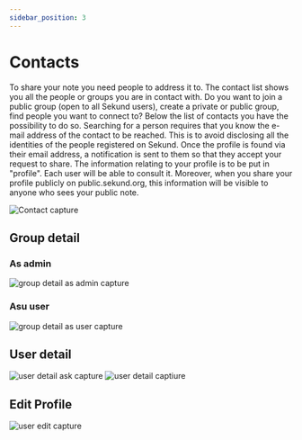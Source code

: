 ```yaml
---
sidebar_position: 3
---
```


# Contacts

To share your note you need people to address it to.
The contact list shows you all the people or groups you are in contact with. Do you want to join a public group (open to all Sekund users), create a private or public group, find people you want to connect to? Below the list of contacts you have the possibility to do so.
Searching for a person requires that you know the e-mail address of the contact to be reached. This is to avoid disclosing all the identities of the people registered on Sekund. Once the profile is found via their email address, a notification is sent to them so that they accept your request to share.
The information relating to your profile is to be put in "profile". Each user will be able to consult it. Moreover, when you share your profile publicly on public.sekund.org, this information will be visible to anyone who sees your public note.

![Contact capture](/img/contact-capture.svg)

## Group detail

### As admin

![group detail as admin capture](/img/group-detail-as-admin-capture.svg)

### Asu user

![group detail as user capture](/img/group-detail-as-user-capture.svg)

## User detail

![user detail ask capture](/img/user-detail-ask-capture.svg)
![user detail captiure](/img/user-detail-capture.svg)

## Edit Profile

![user edit capture](/img/user-edit-capture.svg)
